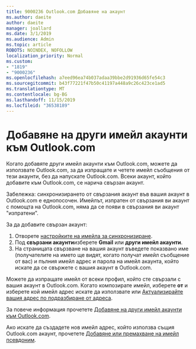 ```yaml
---
title: 9000236 Outlook.com Добавяне на акаунт
ms.author: daeite
author: daeite
manager: joallard
ms.date: 3/1/2019
ms.audience: Admin
ms.topic: article
ROBOTS: NOINDEX, NOFOLLOW
localization_priority: Normal
ms.custom:
- "1819"
- "9000236"
ms.openlocfilehash: a7eed96ea74b037adaa39bbe2d91936d65fe54c3
ms.sourcegitcommit: b43f77221f47b50c41197a448a9c26c423ce1ad5
ms.translationtype: MT
ms.contentlocale: bg-BG
ms.lasthandoff: 11/15/2019
ms.locfileid: "36538189"
---
```

# <a name="add-your-other-email-accounts-to-outlookcom"></a>Добавяне на други имейл акаунти към Outlook.com

Когато добавяте други имейл акаунти към Outlook.com, можете да използвате Outlook.com, за да изпращате и четете имейл съобщения от тези акаунти, без да напускате Outlook.com. Всеки акаунт, който добавите към Outlook.com, се нарича свързан акаунт.

Забележка: синхронизирането от свързания акаунт във вашия акаунт в Outlook.com е еднопосочен. Имейлът, изпратен от свързания ви акаунт с помощта на Outlook.com, няма да се появи в свързания ви акаунт "изпратени".

За да добавите свързан акаунт:

1. Отворете [настройките на имейла за синхронизиране](https://go.microsoft.com/fwlink/?linkid=875264).
2. Под **свързани акаунти**изберете **Gmail** или **други имейл акаунти**.
3. На страницата свързване на вашия акаунт въведете показвано име (получателите на името ще видят, когато получат имейл съобщение от вас) и пълния имейл адрес и парола на имейл акаунта, който искате да се свържете с вашия акаунт в Outlook.com.

Можете да изпращате имейл от всеки профил, който сте свързали с вашия акаунт в Outlook.com. Когато композирате имейл, изберете **от** и изберете кой имейл адрес искате да използвате или [Актуализирайте вашия адрес по подразбиране от адреса](https://go.microsoft.com/fwlink/?linkid=875264).

За повече информация прочетете [Добавяне на други имейл акаунти към Outlook.com](https://support.office.com/article/c5224df4-5885-4e79-91ba-523aa743f0ba?wt.mc_id=Office_Outlook_com_Alchemy).

Ако искате да създадете нов имейл адрес, който използва същия Outlook.com акаунт, прочетете [Добавяне или премахване на имейл псевдоним](https://support.office.com/article/459b1989-356d-40fa-a689-8f285b13f1f2?wt.mc_id=Office_Outlook_com_Alchemy).